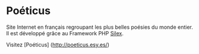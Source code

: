 # Poéticus

Site Internet en français regroupant les plus belles poésies du monde entier. Il est développé grâce au Framework PHP [Silex](http://silex.sensiolabs.org/).

Visitez [Poéticus] (http://poeticus.esy.es/)
